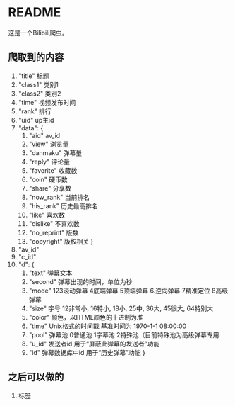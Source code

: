 # README
这是一个Bilibili爬虫。
## 爬取到的内容
1. "title" 标题
2. "class1" 类别1
3. "class2" 类别2
4. "time" 视频发布时间
5. "rank" 排行
6. "uid" up主id
7. "data": {
    1. "aid" av_id
    2. "view" 浏览量
    3. "danmaku" 弹幕量
    4. "reply" 评论量
    5. "favorite" 收藏数
    6. "coin" 硬币数
    7. "share" 分享数
    8. "now_rank" 当前排名
    9. "his_rank" 历史最高排名
    10. "like" 喜欢数
    11. "dislike" 不喜欢数
    12. "no_reprint" 版数
    13. "copyright" 版权相关
    }
8. "av_id" 
9. "c_id"
10. "d": {
    1. "text" 弹幕文本
    2. "second" 弹幕出现的时间，单位为秒
    3. "mode" 123滚动弹幕 4底端弹幕 5顶端弹幕 6.逆向弹幕 7精准定位 8高级弹幕
    4. "size" 字号 12非常小, 16特小, 18小, 25中, 36大, 45很大, 64特别大
    5. "color" 颜色，以HTML颜色的十进制为准
    6. "time" Unix格式的时间戳 基准时间为 1970-1-1 08:00:00
    7. "pool" 弹幕池 0普通池 1字幕池 2特殊池（目前特殊池为高级弹幕专用
    8. "u_id" 发送者id 用于“屏蔽此弹幕的发送者”功能
    9. "id" 弹幕数据库中id 用于“历史弹幕”功能
}

## 之后可以做的
1. 标签
